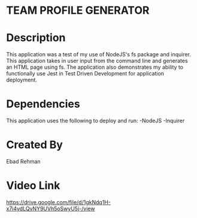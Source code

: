 # TEAM PROFILE GENERATOR

# Description

This application was a test of my use of NodeJS's fs package and inquirer. This application takes in user input from the command line and generates an HTML page using fs. The application also demonstrates my ability to functionally use Jest in Test Driven Development for application deployment.

# Dependencies

This application uses the following to deploy and run:
-NodeJS
-Inquirer

# Created By

Ebad Rehman

# Video Link

https://drive.google.com/file/d/1gkNdq1H-x7i4ydLQvNY9UVh5oSwyU5j-/view
